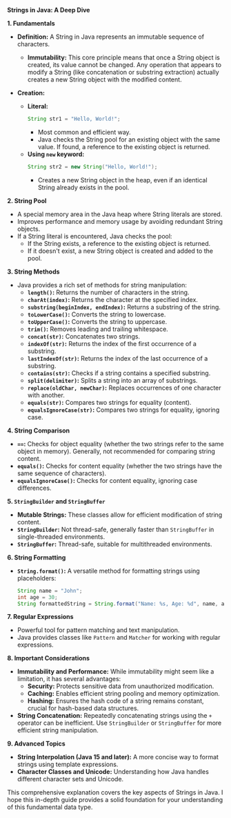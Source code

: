 **Strings in Java: A Deep Dive**

**1. Fundamentals**

* **Definition:** A String in Java represents an immutable sequence of characters. 
    * **Immutability:** This core principle means that once a String object is created, its value cannot be changed. Any operation that appears to modify a String (like concatenation or substring extraction) actually creates a new String object with the modified content.

* **Creation:**
    * **Literal:**
        ```java
        String str1 = "Hello, World!"; 
        ```
        * Most common and efficient way. 
        * Java checks the String pool for an existing object with the same value. If found, a reference to the existing object is returned.
    * **Using `new` keyword:**
        ```java
        String str2 = new String("Hello, World!"); 
        ```
        * Creates a new String object in the heap, even if an identical String already exists in the pool.

**2. String Pool**

* A special memory area in the Java heap where String literals are stored.
* Improves performance and memory usage by avoiding redundant String objects.
* If a String literal is encountered, Java checks the pool:
    * If the String exists, a reference to the existing object is returned.
    * If it doesn't exist, a new String object is created and added to the pool.

**3. String Methods**

* Java provides a rich set of methods for string manipulation:
    * **`length()`:** Returns the number of characters in the string.
    * **`charAt(index)`:** Returns the character at the specified index.
    * **`substring(beginIndex, endIndex)`:** Returns a substring of the string.
    * **`toLowerCase()`:** Converts the string to lowercase.
    * **`toUpperCase()`:** Converts the string to uppercase.
    * **`trim()`:** Removes leading and trailing whitespace.
    * **`concat(str)`:** Concatenates two strings.
    * **`indexOf(str)`:** Returns the index of the first occurrence of a substring.
    * **`lastIndexOf(str)`:** Returns the index of the last occurrence of a substring.
    * **`contains(str)`:** Checks if a string contains a specified substring.
    * **`split(delimiter)`:** Splits a string into an array of substrings.
    * **`replace(oldChar, newChar)`:** Replaces occurrences of one character with another.
    * **`equals(str)`:** Compares two strings for equality (content).
    * **`equalsIgnoreCase(str)`:** Compares two strings for equality, ignoring case.

**4. String Comparison**

* **`==`:** Checks for object equality (whether the two strings refer to the same object in memory). Generally, not recommended for comparing string content.
* **`equals()`:** Checks for content equality (whether the two strings have the same sequence of characters). 
* **`equalsIgnoreCase()`:** Checks for content equality, ignoring case differences.

**5. `StringBuilder` and `StringBuffer`**

* **Mutable Strings:** These classes allow for efficient modification of string content.
* **`StringBuilder`:** Not thread-safe, generally faster than `StringBuffer` in single-threaded environments.
* **`StringBuffer`:** Thread-safe, suitable for multithreaded environments.

**6. String Formatting**

* **`String.format()`:** A versatile method for formatting strings using placeholders:

   ```java
   String name = "John";
   int age = 30;
   String formattedString = String.format("Name: %s, Age: %d", name, age); 
   ```

**7. Regular Expressions**

* Powerful tool for pattern matching and text manipulation.
* Java provides classes like `Pattern` and `Matcher` for working with regular expressions.

**8. Important Considerations**

* **Immutability and Performance:** While immutability might seem like a limitation, it has several advantages:
    * **Security:** Protects sensitive data from unauthorized modification.
    * **Caching:** Enables efficient string pooling and memory optimization.
    * **Hashing:** Ensures the hash code of a string remains constant, crucial for hash-based data structures.
* **String Concatenation:** Repeatedly concatenating strings using the `+` operator can be inefficient. Use `StringBuilder` or `StringBuffer` for more efficient string manipulation.

**9. Advanced Topics**

* **String Interpolation (Java 15 and later):** A more concise way to format strings using template expressions.
* **Character Classes and Unicode:** Understanding how Java handles different character sets and Unicode.

This comprehensive explanation covers the key aspects of Strings in Java. I hope this in-depth guide provides a solid foundation for your understanding of this fundamental data type.
